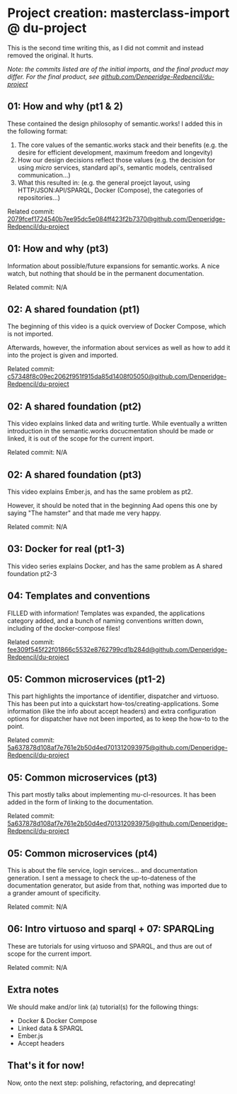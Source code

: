 # Project creation: masterclass-import @ du-project

This is the second time writing this, as I did not commit and instead removed the original. It hurts.

*Note: the commits listed are of the initial imports, and the final product may differ. For the final product, see [github.com/Denperidge-Redpencil/du-project](https://github.com/Denperidge-Redpencil/du-project)*

## 01: How and why (pt1 & 2)
These contained the design philosophy of semantic.works! I added this in the following format:
1. The core values of the semantic.works stack and their benefits (e.g. the desire for efficient development, maximum freedom and longevity)
2. How our design decisions reflect those values (e.g. the decision for using *micro* services, standard api's, semantic models, centralised communication...)
3. What this resulted in: (e.g. the general proejct layout, using HTTP/JSON:API/SPARQL, Docker (Compose), the categories of repositories...)

Related commit: [2079fcef1724540b7ee95dc5e084ff423f2b7370@github.com/Denperidge-Redpencil/du-project](https://github.com/Denperidge-Redpencil/du-project/commit/2079fcef1724540b7ee95dc5e084ff423f2b7370)


## 01: How and why (pt3)
Information about possible/future expansions for semantic.works. A nice watch, but nothing that should be in the permanent documentation.

Related commit: N/A

## 02: A shared foundation (pt1)
The beginning of this video is a quick overview of Docker Compose, which is not imported.

Afterwards, however, the information about services as well as how to add it into the project is given and imported.

Related commit: [c57348f8c09ec2062f951f915da85d1408f05050@github.com/Denperidge-Redpencil/du-project](https://github.com/Denperidge-Redpencil/du-project/commit/c57348f8c09ec2062f951f915da85d1408f05050)

## 02: A shared foundation (pt2)
This video explains linked data and writing turtle. While eventually a written introduction in the semantic.works docucmentation should be made or linked, it is out of the scope for the current import.

Related commit: N/A

## 02: A shared foundation (pt3)
This video explains Ember.js, and has the same problem as pt2.

However, it should be noted that in the beginning Aad opens this one by saying "The hamster" and that made me very happy.

Related commit: N/A

## 03: Docker for real (pt1-3)
This video series explains Docker, and has the same problem as A shared foundation pt2-3 

## 04: Templates and conventions
FILLED with information! Templates was expanded, the applications category added, and a bunch of naming conventions written down, including of the docker-compose files!

Related commit: [fee309f545f22f01866c5532e8762799cd1b284d@github.com/Denperidge-Redpencil/du-project](https://github.com/Denperidge-Redpencil/du-project/commit/fee309f545f22f01866c5532e8762799cd1b284d)


## 05: Common microservices (pt1-2)
This part highlights the importance of identifier, dispatcher and virtuoso. This has been put into a quickstart how-tos/creating-applications. Some information (like the info about accept headers) and extra configuration options for dispatcher have not been imported, as to keep the how-to to the point.

Related commit: [5a637878d108af7e761e2b50d4ed701312093975@github.com/Denperidge-Redpencil/du-project](https://github.com/Denperidge-Redpencil/du-project/commit/5a637878d108af7e761e2b50d4ed701312093975)

## 05: Common microservices (pt3)
This part mostly talks about implementing mu-cl-resources. It has been added in the form of linking to the documentation.

Related commit: [5a637878d108af7e761e2b50d4ed701312093975@github.com/Denperidge-Redpencil/du-project](https://github.com/Denperidge-Redpencil/du-project/commit/5a637878d108af7e761e2b50d4ed701312093975)

## 05: Common microservices (pt4)
This is about the file service, login services... and documentation generation. I sent a message to check the up-to-dateness of the documentation generator, but aside from that, nothing was imported due to a grander amount of specificity.

Related commit: N/A

## 06: Intro virtuoso and sparql + 07: SPARQLing
These are tutorials for using virtuoso and SPARQL, and thus are out of scope for the current import.

Related commit: N/A

## Extra notes
We should make and/or link (a) tutorial(s) for the following things:
- Docker & Docker Compose
- Linked data & SPARQL
- Ember.js
- Accept headers

## That's it for now!
Now, onto the next step: polishing, refactoring, and deprecating!
